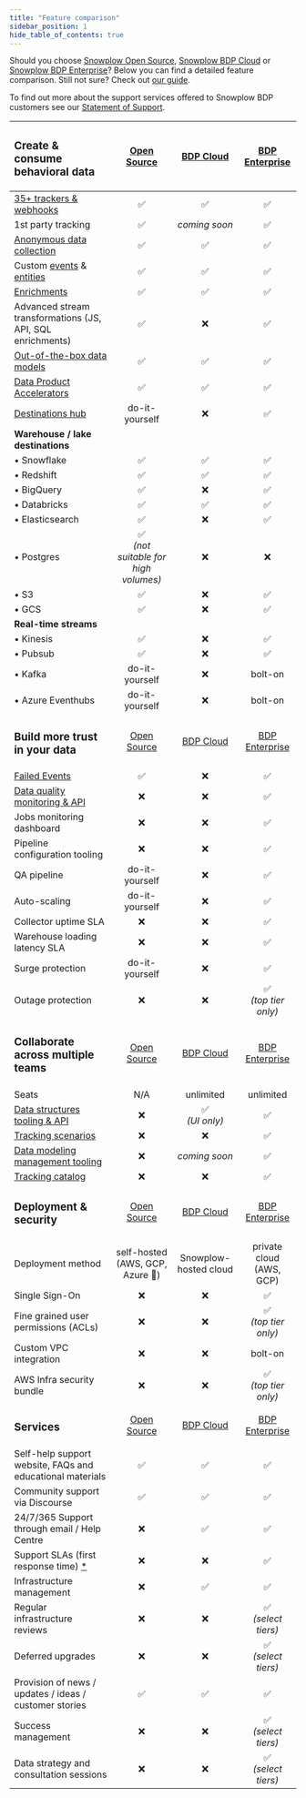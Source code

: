 ```yaml
---
title: "Feature comparison"
sidebar_position: 1
hide_table_of_contents: true
---
```


Should you choose [Snowplow Open Source](/docs/getting-started-on-snowplow-open-source/index.md), [Snowplow BDP Cloud](/docs/getting-started-on-snowplow-bdp-cloud/index.md) or [Snowplow BDP Enterprise](/docs/getting-started-on-snowplow-bdp-enterprise/index.md)? Below you can find a detailed feature comparison. Still not sure? Check out [our guide](https://snowplow.io/os-or-bdp/).

To find out more about the support services offered to Snowplow BDP customers see our [Statement of Support](/statement-of-support/).

| <h3>Create & consume behavioral data</h3> | [Open Source](/docs/getting-started-on-snowplow-open-source/index.md) | [BDP Cloud](/docs/getting-started-on-snowplow-bdp-cloud/index.md) | [BDP Enterprise](/docs/getting-started-on-snowplow-bdp-enterprise/index.md) |
|:--|:-:|:-:|:-:|
| [35+ trackers & webhooks](/docs/collecting-data/index.md) | ✅ | ✅ | ✅ |
| 1st party tracking | ✅ | _coming soon_ | ✅ |
| [Anonymous data collection](/docs/recipes/recipe-anonymous-tracking/index.md) | ✅ | ✅ | ✅ |
| Custom [events](/docs/understanding-your-pipeline/events/index.md#out-of-the-box-and-custom-events) & [entities](/docs/understanding-your-pipeline/entities/index.md#custom-entities) | ✅ | ✅ | ✅ |
| [Enrichments](/docs/enriching-your-data/available-enrichments/index.md) | ✅ | ✅ | ✅ |
| Advanced stream transformations (JS, API, SQL enrichments) | ✅ | ❌ | ✅ |
| [Out-of-the-box data models](/docs/modeling-your-data/what-is-data-modeling/index.md)  | ✅ | ✅ | ✅ |
| [Data Product Accelerators](https://snowplow.io/data-product-accelerators/) | ✅ | ✅ | ✅ |
| [Destinations hub](https://snowplow.io/destination-hub/) | do-it-yourself | ❌ | ✅ |
| **Warehouse / lake destinations** | | | |
| • Snowflake | ✅ | ✅ | ✅ |
| • Redshift | ✅ | ✅| ✅ |
| • BigQuery | ✅ | ❌ | ✅ |
| • Databricks | ✅ | ✅ | ✅ |
| • Elasticsearch | ✅ | ❌ | ✅ |
| • Postgres | ✅<br/>_(not suitable for high volumes)_ | ❌ | ❌ |
| • S3 | ✅ | ❌ | ✅ |
| • GCS | ✅ | ❌ | ✅ |
| **Real-time streams** | | | |
| • Kinesis | ✅ | ❌ | ✅ |
| • Pubsub | ✅ | ❌ | ✅ |
| • Kafka | do-it-yourself | ❌ | bolt-on |
| • Azure Eventhubs | do-it-yourself | ❌ | bolt-on |
| <h3>Build more trust in your data</h3> | [Open Source](/docs/getting-started-on-snowplow-open-source/index.md) | [BDP Cloud](/docs/getting-started-on-snowplow-bdp-cloud/index.md) | [BDP Enterprise](/docs/getting-started-on-snowplow-bdp-enterprise/index.md) |
| [Failed Events](/docs/understanding-your-pipeline/failed-events/index.md) | ✅ | ❌ | ✅ |
| [Data quality monitoring & API](/docs/managing-data-quality/monitoring-failed-events/index.md) | ❌ | ❌ | ✅ |
| Jobs monitoring dashboard | ❌ | ❌ | ✅ |
| Pipeline configuration tooling | ❌ | ❌ | ✅ |
| QA pipeline | do-it-yourself | ❌ | ✅ |
| Auto-scaling | do-it-yourself | ❌ | ✅ |
| Collector uptime SLA | ❌ | ❌ | ✅ |
| Warehouse loading latency SLA | ❌ | ❌ | ✅ |
| Surge protection | do-it-yourself | ❌ | ✅ |
| Outage protection | ❌ | ❌ | ✅<br/>_(top tier only)_ |
| <h3>Collaborate across multiple teams</h3> | [Open Source](/docs/getting-started-on-snowplow-open-source/index.md) | [BDP Cloud](/docs/getting-started-on-snowplow-bdp-cloud/index.md) | [BDP Enterprise](/docs/getting-started-on-snowplow-bdp-enterprise/index.md) |
| Seats | N/A | unlimited | unlimited |
| [Data structures tooling & API](/docs/understanding-tracking-design/managing-your-data-structures/ui/index.md) | ❌ | ✅<br/>_(UI only)_ | ✅ |
| [Tracking scenarios](/docs/understanding-tracking-design/tracking-plans/index.md) | ❌ | ❌ | ✅ |
| [Data modeling management tooling](/docs/modeling-your-data/running-data-models-via-snowplow-bdp/dbt/using-dbt/index.md) | ❌ | _coming soon_ | ✅ |
| [Tracking catalog](/docs/discovering-data/tracking-catalog/index.md) | ❌ | ❌ | ✅ |
| <h3>Deployment & security</h3> | [Open Source](/docs/getting-started-on-snowplow-open-source/index.md) | [BDP Cloud](/docs/getting-started-on-snowplow-bdp-cloud/index.md) | [BDP Enterprise](/docs/getting-started-on-snowplow-bdp-enterprise/index.md) | 
| Deployment method | self-hosted<br/>(AWS, GCP, Azure 🧪) | Snowplow-hosted cloud | private cloud<br/>(AWS, GCP) |
| Single Sign-On | ❌ | ❌ | ✅ |
| Fine grained user permissions (ACLs) | ❌ | ❌ | ✅<br/>_(top tier only)_ |
| Custom VPC integration | ❌ | ❌ | bolt-on |
| AWS Infra security bundle | ❌ | ❌ | ✅<br/>_(top tier only)_ |
| <h3>Services</h3> | [Open Source](/docs/getting-started-on-snowplow-open-source/index.md) | [BDP Cloud](/docs/getting-started-on-snowplow-bdp-cloud/index.md) | [BDP Enterprise](/docs/getting-started-on-snowplow-bdp-enterprise/index.md) |
| Self-help support website, FAQs and educational materials | ✅ | ✅ | ✅ |
| Community support via Discourse | ✅ | ✅ | ✅ |
| 24/7/365 Support through email / Help Centre | ❌ | ✅ | ✅ |
| Support SLAs (first response time) [*](https://snowplow.io/snowplow-bdp-product-description/#slas) | ❌ | ❌ | ✅ |
| Infrastructure management | ❌ | ✅ | ✅ |
| Regular infrastructure reviews | ❌ | ❌ | ✅<br/>_(select tiers)_ |
| Deferred upgrades | ❌ | ❌ | ✅<br/>_(select tiers)_ |
| Provision of news / updates / ideas / customer stories | ✅ | ✅ | ✅ |
| Success management | ❌ | ❌ | ✅<br/>_(select tiers)_ |
| Data strategy and consultation sessions | ❌ | ❌ | ✅<br/>_(select tiers)_ |
